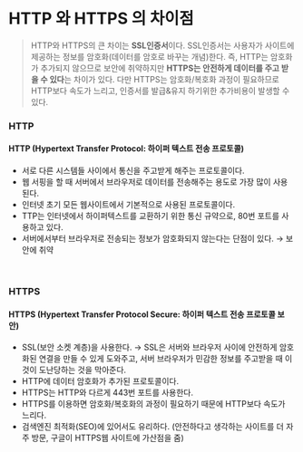 # HTTP 와 HTTPS 의 차이점

> HTTP와 HTTPS의 큰 차이는 **SSL인증서**이다. SSL인증서는 사용자가 사이트에 제공하는 정보를 암호화(데이터를 암호로 바꾸는 개념)한다.
> 즉, HTTP는 암호화가 추가되지 않으므로 보안에 취약하지만 **HTTPS는 안전하게 데이터를 주고 받을 수 있다**는 차이가 있다. 다만 HTTPS는 암호화/복호화 과정이 필요하므로 HTTP보다 속도가 느리고, 인증서를 발급&유지 하기위한 추가비용이 발생할 수 있다.

### HTTP

#### HTTP (Hypertext Transfer Protocol: 하이퍼 텍스트 전송 프로토콜)

- 서로 다른 시스템들 사이에서 통신을 주고받게 해주는 프로토콜이다.
- 웹 서핑을 할 때 서버에서 브라우저로 데이터를 전송해주는 용도로 가장 많이 사용된다.
- 인터넷 초기 모든 웹사이트에서 기본적으로 사용된 프로토콜이다.
- TTP는 인터넷에서 하이퍼텍스트를 교환하기 위한 통신 규약으로, 80번 포트를 사용하고 있다.
- 서버에서부터 브라우저로 전송되는 정보가 암호화되지 않는다는 단점이 있다. → 보안에 취약

<br>

### HTTPS

#### HTTPS (Hypertext Transfer Protocol Secure: 하이퍼 텍스트 전송 프로토콜 보안)

- SSL(보안 소켓 계층)을 사용한다.
  → SSL은 서버와 브라우저 사이에 안전하게 암호화된 연결을 만들 수 있게 도와주고, 서버 브라우저가 민감한 정보를 주고받을 때 이것이 도난당하는 것을 막아준다.
- HTTP에 데이터 암호화가 추가된 프로토콜이다.
- HTTPS는 HTTP와 다르게 443번 포트를 사용한다.
- HTTPS를 이용하면 암호화/복호화의 과정이 필요하기 때문에 HTTP보다 속도가 느리다.
- 검색엔진 최적화(SEO)에 있어서도 유리하다. (안전하다고 생각하는 사이트를 더 자주 방문, 구글이 HTTPS웹 사이트에 가산점을 줌)
